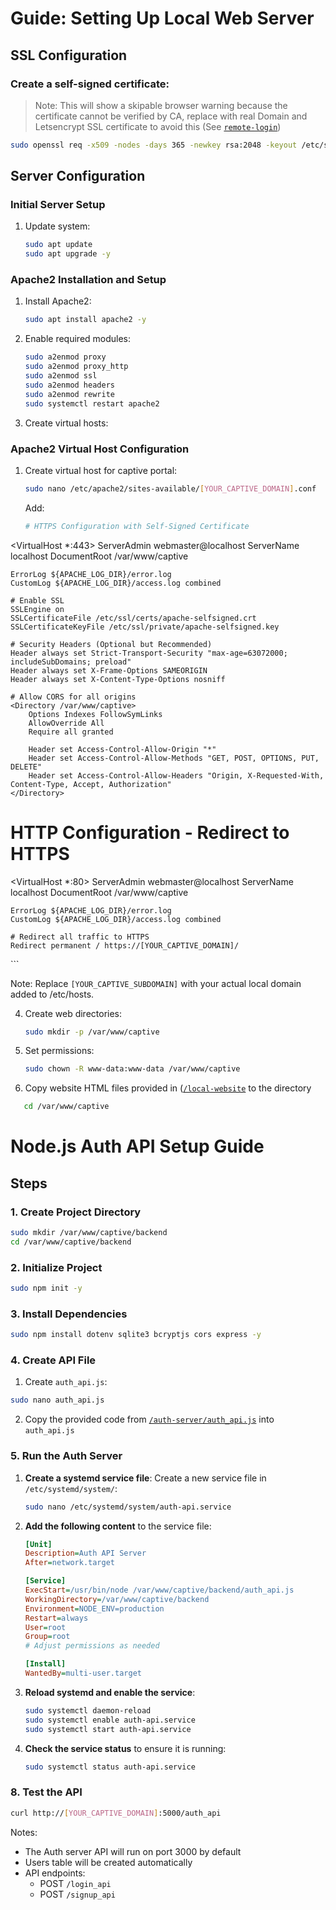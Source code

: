 # Guide: Setting Up Local Web Server

## SSL Configuration
### Create a self-signed certificate:
> Note: This will show a skipable browser warning because the certificate cannot be verified by CA, replace with real Domain and Letsencrypt SSL certificate to avoid this (See [`remote-login`](../remote-login/README.md))
```bash
sudo openssl req -x509 -nodes -days 365 -newkey rsa:2048 -keyout /etc/ssl/private/apache-selfsigned.key -out /etc/ssl/certs/apache-selfsigned.crt
```

## Server Configuration

### Initial Server Setup
1. Update system:
   ```bash
   sudo apt update
   sudo apt upgrade -y
   ```

### Apache2 Installation and Setup
1. Install Apache2:
   ```bash
   sudo apt install apache2 -y
   ```

2. Enable required modules:
   ```bash
   sudo a2enmod proxy
   sudo a2enmod proxy_http
   sudo a2enmod ssl
   sudo a2enmod headers
   sudo a2enmod rewrite
   sudo systemctl restart apache2
   ```

3. Create virtual hosts:
### Apache2 Virtual Host Configuration
1. Create virtual host for captive portal:
   ```bash
   sudo nano /etc/apache2/sites-available/[YOUR_CAPTIVE_DOMAIN].conf
   ```
   Add:
   ```apache
   # HTTPS Configuration with Self-Signed Certificate
<VirtualHost *:443>
    ServerAdmin webmaster@localhost
    ServerName localhost
    DocumentRoot /var/www/captive

    ErrorLog ${APACHE_LOG_DIR}/error.log
    CustomLog ${APACHE_LOG_DIR}/access.log combined

    # Enable SSL
    SSLEngine on
    SSLCertificateFile /etc/ssl/certs/apache-selfsigned.crt
    SSLCertificateKeyFile /etc/ssl/private/apache-selfsigned.key

    # Security Headers (Optional but Recommended)
    Header always set Strict-Transport-Security "max-age=63072000; includeSubDomains; preload"
    Header always set X-Frame-Options SAMEORIGIN
    Header always set X-Content-Type-Options nosniff

    # Allow CORS for all origins
    <Directory /var/www/captive>
        Options Indexes FollowSymLinks
        AllowOverride All
        Require all granted

        Header set Access-Control-Allow-Origin "*"
        Header set Access-Control-Allow-Methods "GET, POST, OPTIONS, PUT, DELETE"
        Header set Access-Control-Allow-Headers "Origin, X-Requested-With, Content-Type, Accept, Authorization"
    </Directory>
</VirtualHost>

# HTTP Configuration - Redirect to HTTPS
<VirtualHost *:80>
    ServerAdmin webmaster@localhost
    ServerName localhost
    DocumentRoot /var/www/captive

    ErrorLog ${APACHE_LOG_DIR}/error.log
    CustomLog ${APACHE_LOG_DIR}/access.log combined

    # Redirect all traffic to HTTPS
    Redirect permanent / https://[YOUR_CAPTIVE_DOMAIN]/
</VirtualHost>
   ```

Note: Replace `[YOUR_CAPTIVE_SUBDOMAIN]` with your actual local domain added to /etc/hosts.

4. Create web directories:
   ```bash
   sudo mkdir -p /var/www/captive
   ```

5. Set permissions:
   ```bash
   sudo chown -R www-data:www-data /var/www/captive
   ```

6. Copy website HTML files provided in ([`/local-website`](https://github.com/ganainy/raspberrypi-captive-portal/tree/local-login/local-website) to the directory
```bash
   cd /var/www/captive
   ```

# Node.js Auth API Setup Guide

## Steps

### 1. Create Project Directory
```bash
sudo mkdir /var/www/captive/backend
cd /var/www/captive/backend
```

### 2. Initialize Project
```bash
sudo npm init -y
```

### 3. Install Dependencies
```bash
sudo npm install dotenv sqlite3 bcryptjs cors express -y
```

### 4. Create API File
1. Create `auth_api.js`:
```bash
sudo nano auth_api.js
```
2. Copy the provided code from [`/auth-server/auth_api.js`](https://github.com/ganainy/raspberrypi-captive-portal/blob/local-login/auth-server/auth_api.js) into `auth_api.js`


### 5. Run the Auth Server
1. **Create a systemd service file**:
   Create a new service file in `/etc/systemd/system/`:

   ```bash
   sudo nano /etc/systemd/system/auth-api.service
   ```

2. **Add the following content** to the service file:

   ```ini
   [Unit]
   Description=Auth API Server
   After=network.target

   [Service]
   ExecStart=/usr/bin/node /var/www/captive/backend/auth_api.js
   WorkingDirectory=/var/www/captive/backend
   Environment=NODE_ENV=production
   Restart=always
   User=root
   Group=root
   # Adjust permissions as needed

   [Install]
   WantedBy=multi-user.target
   ```

3. **Reload systemd and enable the service**:

   ```bash
   sudo systemctl daemon-reload
   sudo systemctl enable auth-api.service
   sudo systemctl start auth-api.service
   ```

4. **Check the service status** to ensure it is running:

   ```bash
   sudo systemctl status auth-api.service
   ```

### 8. Test the API
```bash
curl http://[YOUR_CAPTIVE_DOMAIN]:5000/auth_api
```

Notes:
- The Auth server API will run on port 3000 by default
- Users table will be created automatically
- API endpoints:
  - POST `/login_api`
  - POST `/signup_api`

